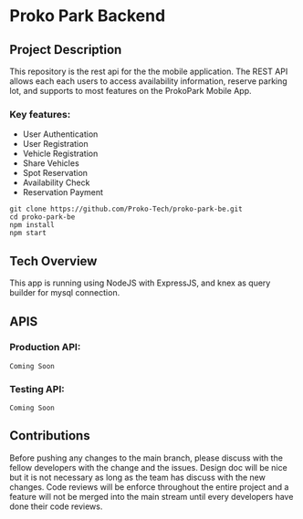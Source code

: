 # Proko Park Backend


## Project Description

This repository is the rest api for the the mobile application. The REST API allows each each users
to access availability information, reserve parking lot, and supports to most features on the 
ProkoPark Mobile App.

### Key features:
- User Authentication
- User Registration
- Vehicle Registration
- Share Vehicles
- Spot Reservation
- Availability Check
- Reservation Payment
```
git clone https://github.com/Proko-Tech/proko-park-be.git
cd proko-park-be
npm install
npm start
```

## Tech Overview
This app is running using NodeJS with ExpressJS, and knex as query builder for mysql connection. 

## APIS
### Production API:
```
Coming Soon
```
### Testing API:
```
Coming Soon
```

## Contributions
Before pushing any changes to the main branch, please discuss with the 
fellow developers with the change and the issues. Design doc will be 
nice but it is not necessary as long as the team has discuss with the
new changes. Code reviews will be enforce throughout the entire project
and a feature will not be merged into the main stream until every developers
have done their code reviews.
